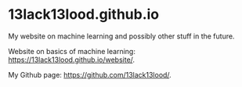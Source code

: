 # 13lack13lood.github.io

My website on machine learning and possibly other stuff in the future.

Website on basics of machine learning: https://13lack13lood.github.io/website/.

My Github page: https://github.com/13lack13lood/.
